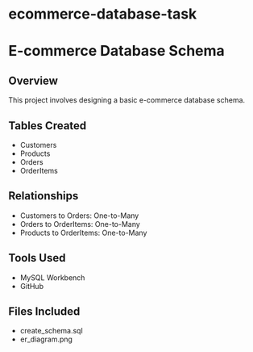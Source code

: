 # ecommerce-database-task

# E-commerce Database Schema

## Overview
This project involves designing a basic e-commerce database schema.

## Tables Created
- Customers
- Products
- Orders
- OrderItems

## Relationships
- Customers to Orders: One-to-Many
- Orders to OrderItems: One-to-Many
- Products to OrderItems: One-to-Many

## Tools Used
- MySQL Workbench
- GitHub

## Files Included
- create_schema.sql
- er_diagram.png
